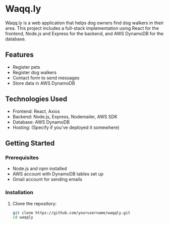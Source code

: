 # Waqq.ly

Waqq.ly is a web application that helps dog owners find dog walkers in their area. This project includes a full-stack implementation using React for the frontend, Node.js and Express for the backend, and AWS DynamoDB for the database.

## Features

- Register pets
- Register dog walkers
- Contact form to send messages
- Store data in AWS DynamoDB

## Technologies Used

- Frontend: React, Axios
- Backend: Node.js, Express, Nodemailer, AWS SDK
- Database: AWS DynamoDB
- Hosting: (Specify if you've deployed it somewhere)

## Getting Started

### Prerequisites

- Node.js and npm installed
- AWS account with DynamoDB tables set up
- Gmail account for sending emails

### Installation

1. Clone the repository:
   ```bash
   git clone https://github.com/yourusername/waqqly.git
   cd waqqly
